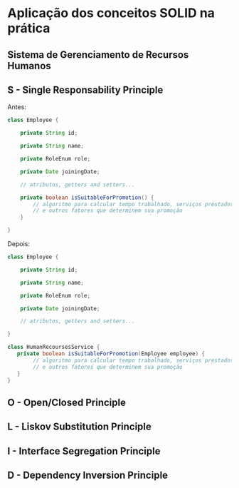 # Aplicação dos conceitos SOLID na prática

## Sistema de Gerenciamento de Recursos Humanos

## S - Single Responsability Principle

Antes:

```java
class Employee {

    private String id;

    private String name;

    private RoleEnum role;

    private Date joiningDate;

    // atributos, getters and setters...

    private boolean isSuitableForPromotion() {
        // algoritmo para calcular tempo trabalhado, serviços prestados
        // e outros fatores que determinem sua promoção
    }

}
```

Depois:

```java
class Employee {

    private String id;

    private String name;

    private RoleEnum role;

    private Date joiningDate;

    // atributos, getters and setters...

}

class HumanRecoursesService {
   private boolean isSuitableForPromotion(Employee employee) {
        // algoritmo para calcular tempo trabalhado, serviços prestados
        // e outros fatores que determinem sua promoção
   }
}
```

## O - Open/Closed Principle

## L - Liskov Substitution Principle 

## I - Interface Segregation Principle

## D - Dependency Inversion Principle
